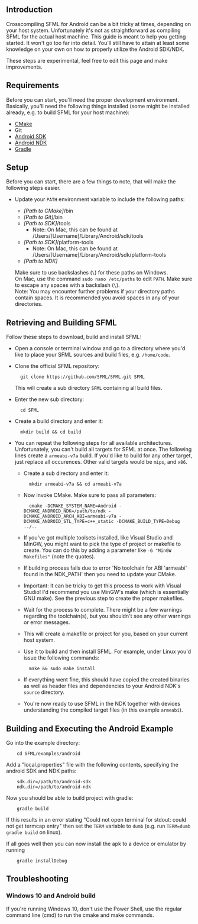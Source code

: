 ## Introduction
Crosscompiling SFML for Android can be a bit tricky at times, depending on your host system. Unfortunately it's not as straightforward as compiling SFML for the actual host machine. This guide is meant to help you getting started. It won't go too far into detail. You'll still have to attain at least some knowledge on your own on how to properly utilize the Android SDK/NDK.

These steps are experimental, feel free to edit this page and make improvements.

## Requirements
Before you can start, you'll need the proper development environment. Basically, you'll need the following things installed (some might be installed already, e.g. to build SFML for your host machine):

* [CMake](https://cmake.org/download/)
* Git
* [Android SDK](https://developer.android.com/studio/index.html#downloads)
* [Android NDK](https://developer.android.com/ndk/downloads/index.html)
* [Gradle](https://gradle.org)

## Setup
Before you can start, there are a few things to note, that will make the following steps easier.
* Update your `PATH` environment variable to include the following paths:
  * *[Path to CMake]*/bin
  * *[Path to Git]*/bin
  * *[Path to SDK]*/tools
    * Note: On Mac, this can be found at /Users/[Username]/Library/Android/sdk/tools
  * *[Path to SDK]*/platform-tools
    * Note: On Mac, this can be found at /Users/[Username]/Library/Android/sdk/platform-tools
  * *[Path to NDK]*

  Make sure to use backslashes (`\`) for these paths on Windows.  
  On Mac, use the command `sudo nano /etc/paths` to edit `PATH`. Make sure to escape any spaces with a backslash (`\`).  
  Note: You may encounter further problems if your directory paths contain spaces. It is recommended you avoid spaces in any of your directories.  

## Retrieving and Building SFML
Follow these steps to download, build and install SFML:
* Open a console or terminal window and go to a directory where you'd like to place your SFML sources and build files, e.g. `/home/code`.
* Clone the official SFML repository:

        git clone https://github.com/SFML/SFML.git SFML

  This will create a sub directory `SFML` containing all build files.
* Enter the new sub directory:

        cd SFML

* Create a build directory and enter it:

        mkdir build && cd build

* You can repeat the following steps for all available architectures. Unfortunately, you can't build all targets for SFML at once. The following lines create a `armeabi-v7a` build. If you'd like to build for any other target, just replace all occurences. Other valid targets would be `mips`, and `x86`.
  * Create a sub directory and enter it:

          mkdir armeabi-v7a && cd armeabi-v7a

  * Now invoke CMake. Make sure to pass all parameters:

          cmake -DCMAKE_SYSTEM_NAME=Android -DCMAKE_ANDROID_NDK=/path/to/ndk -DCMAKE_ANDROID_ARCH_ABI=armeabi-v7a -DCMAKE_ANDROID_STL_TYPE=c++_static -DCMAKE_BUILD_TYPE=Debug ../..

  * If you've got multiple toolsets installed, like Visual Studio and MinGW, you might want to pick the type of project or makefile to create. You can do this by adding a parameter like `-G "MinGW Makefiles"` (note the quotes).
  * If building process fails due to error 'No toolchain for ABI 'armeabi' found in the NDK_PATH' then you need to update your CMake.
  * Important: It can be tricky to get this process to work with Visual Studio! I'd recommend you use MinGW's make (which is essentially GNU make). See the previous step to create the proper makefiles.
  * Wait for the process to complete. There might be a few warnings regarding the toolchain(s), but you shouldn't see any other warnings or error messages.
  * This will create a makefile or project for you, based on your current host system.
  * Use it to build and then install SFML. For example, under Linux you'd issue the following commands:

          make && sudo make install

  * If everything went fine, this should have copied the created binaries as well as header files and dependencies to your Android NDK's `source` directory.
  * You're now ready to use SFML in the NDK together with devices understanding the compiled target files (in this example `armeabi`).

## Building and Executing the Android Example
Go into the example directory:

        cd SFML/examples/android

Add a "local.properties" file with the following contents, specifying the android SDK and NDK paths:

        sdk.dir=/path/to/android-sdk
        ndk.dir=/path/to/android-ndk

Now you should be able to build project with gradle:

        gradle build

If this results in an error stating "Could not open terminal for stdout: could not get termcap entry" then set the `TERM` variable to `dumb` (e.g. run `TERM=dumb gradle build` on linux).

If all goes well then you can now install the apk to a device or emulator by running

        gradle installDebug

## Troubleshooting

### Windows 10 and Android build

If you're running Windows 10, don't use the Power Shell, use the regular command line (cmd) to run the cmake and make commands.